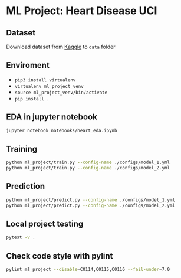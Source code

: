# ML Project: Heart Disease UCI

## Dataset
Download dataset from [Kaggle](https://www.kaggle.com/ronitf/heart-disease-uci) to `data` folder

## Enviroment
* `pip3 install virtualenv`
* `virtualenv ml_project_venv` 
* `source ml_project_venv/bin/activate`
* `pip install .`

## EDA in jupyter notebook
```bash
jupyter notebook notebooks/heart_eda.ipynb
```

## Training

```bash
python ml_project/train.py --config-name ./configs/model_1.yml
python ml_project/train.py --config-name ./configs/model_2.yml
```

## Prediction

```bash
python ml_project/predict.py --config-name ./configs/model_1.yml
python ml_project/predict.py --config-name ./configs/model_2.yml
```

## Local project testing
```bash
pytest -v .
```

## Check code style with pylint
```bash
pylint ml_project --disable=C0114,C0115,C0116 --fail-under=7.0
```
